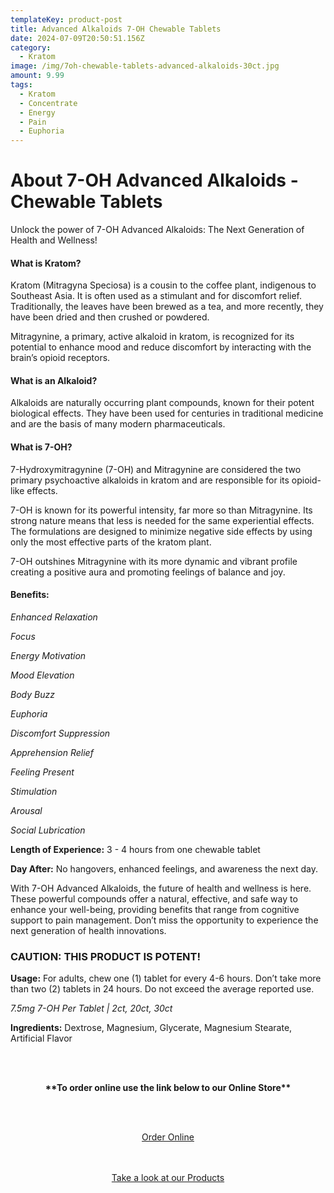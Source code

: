 ```yaml
---
templateKey: product-post
title: Advanced Alkaloids 7-OH Chewable Tablets
date: 2024-07-09T20:50:51.156Z
category:
  - Kratom
image: /img/7oh-chewable-tablets-advanced-alkaloids-30ct.jpg
amount: 9.99
tags:
  - Kratom
  - Concentrate
  - Energy
  - Pain
  - Euphoria
---
```

# **About 7-OH Advanced Alkaloids - Chewable Tablets**

Unlock the power of 7-OH Advanced Alkaloids: The Next Generation of Health and Wellness!

#### **What is Kratom?**

Kratom (Mitragyna Speciosa) is a cousin to the coffee plant, indigenous to Southeast Asia. It is often used as a stimulant and for discomfort relief. Traditionally, the leaves have been brewed as a tea, and more recently, they have been dried and then crushed or powdered.

Mitragynine, a primary, active alkaloid in kratom, is recognized for its potential to enhance mood and reduce discomfort by interacting with the brain’s opioid receptors.

#### **What is an Alkaloid?**

Alkaloids are naturally occurring plant compounds, known for their potent biological effects. They have been used for centuries in traditional medicine and are the basis of many modern pharmaceuticals.

#### **What is 7-OH?**

7-Hydroxymitragynine (7-OH) and Mitragynine are considered the two primary psychoactive alkaloids in kratom and are responsible for its opioid-like effects.

7-OH is known for its powerful intensity, far more so than Mitragynine. Its strong nature means that less is needed for the same experiential effects. The formulations are designed to minimize negative side effects by using only the most effective parts of the kratom plant.

7-OH outshines Mitragynine with its more dynamic and vibrant profile creating a positive aura and promoting feelings of balance and joy.

#### **Benefits:**

*Enhanced Relaxation*

*Focus*

*Energy Motivation*

*Mood Elevation*

*Body Buzz*

*Euphoria*

*Discomfort Suppression*

*Apprehension Relief*

*Feeling Present*

*Stimulation*

*Arousal*

*Social Lubrication*

**Length of Experience:** 3 - 4 hours from one chewable tablet

**Day After:** No hangovers, enhanced feelings, and awareness the next day.

With 7-OH Advanced Alkaloids, the future of health and wellness is here. These powerful compounds offer a natural, effective, and safe way to enhance your well-being, providing benefits that range from cognitive support to pain management. Don’t miss the opportunity to experience the next generation of health innovations.

### **CAUTION: THIS PRODUCT IS POTENT!**

**Usage:** For adults, chew one (1) tablet for every 4-6 hours. Don’t take more than two (2) tablets in 24 hours. Do not exceed the average reported use.

*7.5mg 7-OH Per Tablet | 2ct, 20ct, 30ct*

**Ingredients:** Dextrose, Magnesium, Glycerate, Magnesium Stearate, Artificial Flavor

<br><br>

<Center>

**\*\*To order online use the link below to our Online Store\*\***

<br><br>

<Center><a class="link-view-more-products" target="_blank" href="https://capitalcbd.shop/product/cbd-face-cream-american-shaman/">Order Online</a></

<br><br><br>

<Center><a class="link-view-more-products" target="_blank" href="https://capitalamericanshaman.com/products">Take a look at our Products</a></Center>

<br><br>